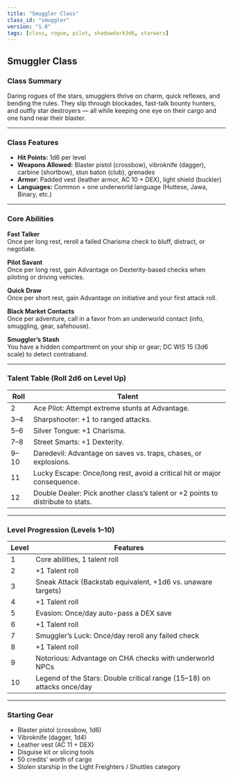 ```yaml
---
title: "Smuggler Class"
class_id: "smuggler"
version: "1.0"
tags: [class, rogue, pilot, shadowdark3d6, starwars]
---
```


## Smuggler Class

### Class Summary

Daring rogues of the stars, smugglers thrive on charm, quick reflexes, and bending the rules. They slip through blockades, fast-talk bounty hunters, and outfly star destroyers — all while keeping one eye on their cargo and one hand near their blaster.

---

### Class Features

- **Hit Points:** 1d6 per level  
- **Weapons Allowed:** Blaster pistol (crossbow), vibroknife (dagger), carbine (shortbow), stun baton (club), grenades  
- **Armor:** Padded vest (leather armor, AC 10 + DEX), light shield (buckler)  
- **Languages:** Common + one underworld language (Huttese, Jawa, Binary, etc.)  

---

### Core Abilities

**Fast Talker**  
Once per long rest, reroll a failed Charisma check to bluff, distract, or negotiate.

**Pilot Savant**  
Once per long rest, gain Advantage on Dexterity-based checks when piloting or driving vehicles.

**Quick Draw**  
Once per short rest, gain Advantage on initiative and your first attack roll.

**Black Market Contacts**  
Once per adventure, call in a favor from an underworld contact (info, smuggling, gear, safehouse).

**Smuggler’s Stash**  
You have a hidden compartment on your ship or gear; DC WIS 15 (3d6 scale) to detect contraband.

---

### Talent Table (Roll 2d6 on Level Up)

| Roll | Talent |
|------|--------|
| 2    | Ace Pilot: Attempt extreme stunts at Advantage. |
| 3–4  | Sharpshooter: +1 to ranged attacks. |
| 5–6  | Silver Tongue: +1 Charisma. |
| 7–8  | Street Smarts: +1 Dexterity. |
| 9–10 | Daredevil: Advantage on saves vs. traps, chases, or explosions. |
| 11   | Lucky Escape: Once/long rest, avoid a critical hit or major consequence. |
| 12   | Double Dealer: Pick another class’s talent or +2 points to distribute to stats. |

---

### Level Progression (Levels 1–10)

| Level | Features |
|-------|----------|
| 1     | Core abilities, 1 talent roll |
| 2     | +1 Talent roll |
| 3     | Sneak Attack (Backstab equivalent, +1d6 vs. unaware targets) |
| 4     | +1 Talent roll |
| 5     | Evasion: Once/day auto-pass a DEX save |
| 6     | +1 Talent roll |
| 7     | Smuggler’s Luck: Once/day reroll any failed check |
| 8     | +1 Talent roll |
| 9     | Notorious: Advantage on CHA checks with underworld NPCs |
| 10    | Legend of the Stars: Double critical range (15–18) on attacks once/day |

---

### Starting Gear

- Blaster pistol (crossbow, 1d6)  
- Vibroknife (dagger, 1d4)  
- Leather vest (AC 11 + DEX)  
- Disguise kit or slicing tools  
- 50 credits’ worth of cargo  
- Stolen starship in the Light Freighters / Shuttles category
